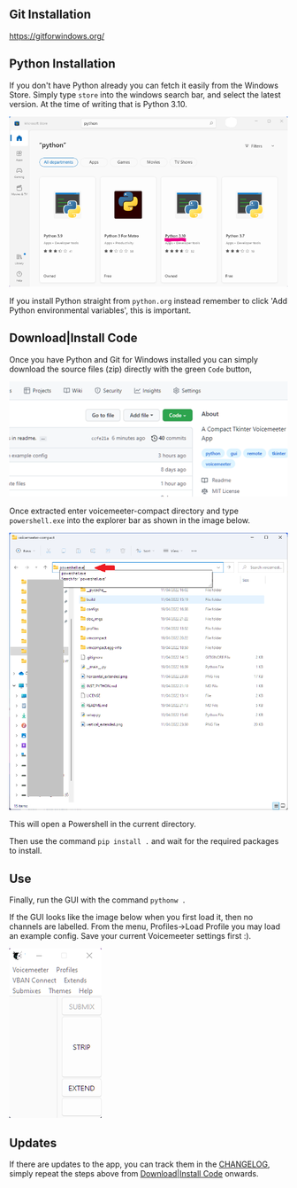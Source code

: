 ## Git Installation

https://gitforwindows.org/

## Python Installation

If you don't have Python already you can fetch it easily from the Windows Store. Simply type `store` into the windows search bar, and select the latest version. At the time of writing that is Python 3.10.

![Image of Python in Windows Store](./doc_imgs/wspython310.png)

If you install Python straight from `python.org` instead remember to click 'Add Python environmental variables', this is important.

## Download|Install Code

Once you have Python and Git for Windows installed you can simply download the source files (zip) directly with the green `Code` button,

![Image of Code button](./doc_imgs/codebutton.png)

Once extracted enter voicemeeter-compact directory and type `powershell.exe` into the explorer bar as shown in the image below.

![Image of PS in Explorer](./doc_imgs/powershellinexplorerbar.png)

This will open a Powershell in the current directory.

Then use the command `pip install .` and wait for the required packages to install.

## Use

Finally, run the GUI with the command `pythonw .`

If the GUI looks like the image below when you first load it, then no channels are labelled. From the menu, Profiles->Load Profile you may load an example config. Save your current Voicemeeter settings first :).

![Image of no labels example](./doc_imgs/nolabels.png)

## Updates

If there are updates to the app, you can track them in the [CHANGELOG](CHANGELOG.md), simply repeat the
steps above from [Download|Install Code](https://github.com/onyx-and-iris/voicemeeter-compact/blob/main/INSTALLATION.md#downloadinstall-code) onwards.

